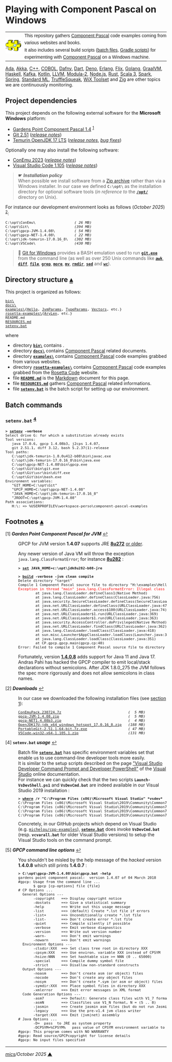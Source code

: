 # <span id="top">Playing with Component Pascal on Windows</span>

<table style="font-family:Helvetica,Arial;line-height:1.6;">
  <tr>
  <td style="border:0;padding:0 10px 0 0;min-width:25%;"><a href="https://en.wikipedia.org/wiki/Component_Pascal" rel="external"><img src="./docs/images/component-pascal.png" width="100" alt="Component Pascal project"/></a></td>
  <td style="border:0;padding:0;vertical-align:text-top;">This repository gathers <a href="https://en.wikipedia.org/wiki/Component_Pascal" rel="external">Component Pascal</a> code examples coming from various websites and books.<br/>
  It also includes several build scripts (<a href="https://en.wikibooks.org/wiki/Windows_Batch_Scripting" rel="external">batch files</a>, <a href="https://docs.gradle.org/current/userguide/writing_build_scripts.html" rel="external">Gradle scripts</a>) for experimenting with <a href="https://en.wikipedia.org/wiki/Component_Pascal" rel="external">Component Pascal</a> on a Windows machine.
  </td>
  </tr>
</table>

[Ada][ada_examples], [Akka][akka_examples], [C++][cpp_examples], [COBOL][cobol_examples], [Dafny][dafny_examples], [Dart][dart_examples], [Deno][deno_examples], [Erlang][erlang_examples], [Flix][flix_examples], [Golang][golang_examples], [GraalVM][graalvm_examples], [Haskell][haskell_examples], [Kafka][kafka_examples], [Kotlin][kotlin_examples], [LLVM][llvm_examples], [Modula-2][m2_examples], [Node.js][nodejs_examples], [Rust][rust_examples], [Scala 3][scala3_examples], [Spark][spark_examples], [Spring][spring_examples], [Standard ML][sml_examples], [TruffleSqueak][trufflesqueak_examples], [WiX Toolset][wix_examples] and [Zig][zig_examples] are other topics we are continuously monitoring.

## <span id="proj_deps">Project dependencies</span>

This project depends on the following external software for the **Microsoft Windows** platform:

- [Gardens Point Component Pascal 1.4][gpcp_downloads] <sup id="anchor_01">[1](#footnote_01)</sup>
- [Git 2.51][git_downloads] ([*release notes*][git_relnotes])
- [Temurin OpenJDK 17 LTS][temurin_openjdk17] ([*release notes*][temurin_openjdk17_relnotes], [*bug fixes*][temurin_openjdk17_bugfixes])
<!--
- [OpenJDK8U JRE 8u272][jre_8u272] <sup id="anchor_02">[2](#footnote_02)</sup> ([*release notes*][jre_8u272_relnotes])
-->

Optionally one may also install the following software:

- [ConEmu 2023][conemu_downloads] ([*release notes*][conemu_relnotes])
- [Visual Studio Code 1.105][vscode_downloads] ([*release notes*][vscode_relnotes])

> **&#9755;** ***Installation policy***<br/>
> When possible we install software from a [Zip archive][zip_archive] rather than via a Windows installer. In our case we defined **`C:\opt\`** as the installation directory for optional software tools (*in reference to* the [**`/opt/`**][linux_opt] directory on Unix).

For instance our development environment looks as follows (*October 2025*) <sup id="anchor_02">[2](#footnote_02)</sup>:

<pre style="font-size:80%;">
C:\opt\ConEmu\                  <i>( 26 MB)</i>
C:\opt\Git\                     <i>(394 MB)</i>
C:\opt\gpcp-JVM-1.4.08\         <i>( 54 MB)</i>
C:\opt\gpcp-NET-1.4.08\         <i>( 22 MB)</i>
C:\opt\jdk-temurin-17.0.16_8\   <i>(302 MB)</i>
C:\opt\VSCode\                  <i>(430 MB)</i>
</pre>

> **:mag_right:** [Git for Windows][git_downloads] provides a BASH emulation used to run [**`git.exe`**][git_cli] from the command line (as well as over 250 Unix commands like [**`awk`**][man1_awk], [**`diff`**][man1_diff], [**`file`**][man1_file], [**`grep`**][man1_grep], [**`more`**][man1_more], [**`mv`**][man1_mv], [**`rmdir`**][man1_rmdir], [**`sed`**][man1_sed] and [**`wc`**][man1_wc]).

## <span id="structure">Directory structure</span> [**&#x25B4;**](#top)

This project is organized as follows:
<pre style="font-size:80%;">
<a href="./bin/">bin\</a>
<a href="./docs/">docs\</a>
<a href="./examples/">examples\</a>{<a href="./examples/Hello/">Hello</a>, <a href="./examples/JvmParams/">JvmParams</a>, <a href="./examples/TypeNames/">TypeParams</a>, <a href="./examples/Vectors/">Vectors</a>, etc.}
<a href="./rosetta-examples/">rosetta-examples\</a>{<a href="./rosetta-examples/AryLen/">AryLen</a>, etc.}
README.md
<a href="RESOURCES.md">RESOURCES.md</a>
<a href="setenv.bat">setenv.bat</a>
</pre>

where

- directory [**`bin\`**](bin/) contains .
- directory [**`docs\`**](docs/) contains [Component Pascal][component_pascal] related documents.
- directory [**`examples\`**](examples/) contains [Component Pascal][component_pascal] code examples grabbed from various websites.
- directory [**`rosetta-examples\`**](examples/) contains [Component Pascal][component_pascal] code examples grabbed from the [Rosetta Code][rosetta_code] website.
- file [**`README.md`**](README.md) is the [Markdown][github_markdown] document for this page.
- file [**`RESOURCES.md`**](RESOURCES.md) gathers [Component Pascal][component_pascal] related informations.
- file [**`setenv.bat`**](setenv.bat) is the batch script for setting up our environment.

<!--=======================================================================-->

## <span id="commands">Batch commands</span>

### **`setenv.bat`** <sup id="anchor_04">[4](#footnote_04)</sup>

<pre style="font-size:80%;">
<b>&gt; <a href="./setenv.bat">setenv</a> -verbose</b>
Select drive G: for which a substitution already exists
Tool versions:
   java 17.0.6, gpcp 1.4.08b3, j2cps 1.4.07,
   git 2.51.1, diff 3.12, bash 5.2.37(1)-release
Tool paths:
   C:\opt\jdk-temurin-1.8.0u412-b08\bin\javac.exe
   C:\opt\jdk-temurin-17.0.16_8\bin\java.exe
   C:\opt\gpcp-NET-1.4.08\bin\gpcp.exe
   C:\opt\Git\bin\git.exe
   C:\opt\Git\usr\bin\diff.exe
   C:\opt\Git\bin\bash.exe
Environment variables:
   "GIT_HOME=C:\opt\Git"
   "GPCP_HOME=C:\opt\gpcp-NET-1.4.08"
   "JAVA_HOME=C:\opt\jdk-temurin-17.0.16_8"
   "JROOT=C:\opt\gpcp-JVM-1.4.08"
Path associations:
   H:\: => %USERPROFILE%\workspace-perso\component-pascal-examples
</pre>

<!--=================================================================================-->

## <span id="footnotes">Footnotes</span> [**&#x25B4;**](#top)

<span id="footnote_01">[1]</span> ***Garden Point Component Pascal for JVM*** [↩](#anchor_01)

<dl><dd>
GPCP for JVM version <b>1.4.07</b> supports JRE <a href="https://github.com/AdoptOpenJDK/openjdk8-binaries/releases/tag/jdk8u272-b10"><b>8u272</b></a> <u>or older</u>.

Any newer version of Java VM will throw the exception `java.lang.ClassFormatError`; for instance [**8u282**](https://github.com/AdoptOpenJDK/openjdk8-binaries/releases/tag/jdk8u282-b08) :

<pre style="font-size:80%;">
<b>&gt; <a href="">set</a> JAVA_HOME=c:\opt\jdk8u282-b08-jre</b>

<b>&gt; <a href="./examples/Hello/build.bat">build</a> -verbose -jvm clean compile</b>
Delete directory "target"
Compile 1 Component Pascal source file to directory "H:\examples\Hello\target\classes"
<span style="color:red;">Exception in thread "main" java.lang.ClassFormatError: Illegal class name "LCP/CPJrts/XHR;" in class file CP/Visitor/Visitor_ImplementedCheck</span>
        at java.lang.ClassLoader.defineClass1(Native Method)
        at java.lang.ClassLoader.defineClass(ClassLoader.java:756)
        at java.security.SecureClassLoader.defineClass(SecureClassLoader.java:142)
        at java.net.URLClassLoader.defineClass(URLClassLoader.java:473)
        at java.net.URLClassLoader.access$100(URLClassLoader.java:74)
        at java.net.URLClassLoader$1.run(URLClassLoader.java:369)
        at java.net.URLClassLoader$1.run(URLClassLoader.java:363)
        at java.security.AccessController.doPrivileged(Native Method)
        at java.net.URLClassLoader.findClass(URLClassLoader.java:362)
        at java.lang.ClassLoader.loadClass(ClassLoader.java:418)
        at sun.misc.Launcher$AppClassLoader.loadClass(Launcher.java:352)
        at java.lang.ClassLoader.loadClass(ClassLoader.java:351)
        at CP.gpcp.gpcp.main(gpcp.cp:40)
Error: Failed to compile 1 Component Pascal source file to directory "H:\examples\Hello\target\classes"
</pre>
Fortunately, version [**1.4.0.8**](https://github.com/pahihu/gpcp-JVM/releases/tag/1.4.08) adds support for Java 11 and Java 17. Andras Pahi has hacked the GPCP compiler to emit local/stack declarations without semicolons. After JDK 1.8.0_275 the JVM follows the spec more rigorously and does not allow semicolons in class names.
</dd></dl>

<span id="footnote_02">[2]</span> ***Downloads*** [↩](#anchor_03)

<dl><dd>
In our case we downloaded the following installation files (see <a href="#proj_deps">section 1</a>):
</dd>
<dd>
<pre style="font-size:80%;">
<a href="https://github.com/Maximus5/ConEmu/releases/tag/v23.07.24" rel="external">ConEmuPack.230724.7z</a>                               <i>(  5 MB)</i>
<a href="https://github.com/pahihu/gpcp-JVM/releases/tag/1.4.08" rel="external">gpcp-JVM-1.4.08.zip</a>                                <i>(  5 MB)</i>
<a href="https://github.com/k-john-gough/gpcp/releases/tag/v1.4.08-beta3" rel="external">gpcp-NET1.4.08b3.zip</a>                               <i>(  4 MB)</i>
<a href="https://adoptium.net/temurin/releases?version=17&os=windows&arch=x64">OpenJDK17U-jdk_x64_windows_hotspot_17.0.16_8.zip</a>   <i>(188 MB)</i>
<a href="https://git-scm.com/download/win" rel="external">PortableGit-2.51.1-64-bit.7z.exe</a>                   <i>( 47 MB)</i>
<a href="https://code.visualstudio.com/Download#" rel="external">VSCode-win32-x64-1.105.1.zip</a>                       <i>(131 MB)</i>
</pre>
</dd></dl>

<span id="footnote_04">[4]</span> **`setenv.bat` *usage*** [↩](#anchor_04)

<dl><dd>
Batch file <a href=./setenv.bat><code><b>setenv.bat</b></code></a> has specific environment variables set that enable us to use command-line developer tools more easily.
</dd>
<dd>It is similar to the setup scripts described on the page <a href="https://learn.microsoft.com/en-us/visualstudio/ide/reference/command-prompt-powershell" rel="external">"Visual Studio Developer Command Prompt and Developer PowerShell"</a> of the <a href="https://learn.microsoft.com/en-us/visualstudio/windows" rel="external">Visual Studio</a> online documentation.
</dd>
<dd>
For instance we can quickly check that the two scripts <code><b>Launch-VsDevShell.ps1</b></code> and <code><b>VsDevCmd.bat</b></code> are indeed available in our Visual Studio 2019 installation :
<pre style="font-size:80%;">
<b>&gt; <a href="https://learn.microsoft.com/en-us/windows-server/administration/windows-commands/where" rel="external">where</a> /r "C:\Program Files (x86)\Microsoft Visual Studio" *vsdev*</b>
C:\Program Files (x86)\Microsoft Visual Studio\2019\Community\Common7\Tools\Launch-VsDevShell.ps1
C:\Program Files (x86)\Microsoft Visual Studio\2019\Community\Common7\Tools\VsDevCmd.bat
C:\Program Files (x86)\Microsoft Visual Studio\2019\Community\Common7\Tools\vsdevcmd\core\vsdevcmd_end.bat
C:\Program Files (x86)\Microsoft Visual Studio\2019\Community\Common7\Tools\vsdevcmd\core\vsdevcmd_start.bat
</pre>
</dd>
<dd>
Concretely, in our GitHub projects which depend on Visual Studio (e.g. <a href="https://github.com/michelou/cpp-examples"><code>michelou/cpp-examples</code></a>), <a href="./setenv.bat"><code><b>setenv.bat</b></code></a> does invoke <code><b>VsDevCmd.bat</b></code> (resp. <code><b>vcvarall.bat</b></code> for older Visual Studio versions) to setup the Visual Studio tools on the command prompt. 
</dd></dl>

<span id="footnote_05">[5]</span> ***GPCP command line options*** [↩](#anchor_05)

<dl><dd>
You shouldn't be misled by the help message of the <i>hacked</i> version <b>1.4.0.8</b> which still prints <b>1.4.0.7</b> :

<pre style="font-size:80%;">
<b>&gt; C:\opt\gpcp-JVM-1.4.08\bin\gpcp.bat -help</b>
gardens point component pascal:  version 1.4.07 of 04 March 2018
#gpcp: Usage from the command line ...
       $ gpcp [cp-options] file {file}
# CP Options ...
  General Options ---
       -copyright   ==> Display copyright notice
       -dostats     ==> Give a statistical summary
       -help        ==> Write out this usage message
       -list        ==> (default) Create *.lst file if errors
       -list+       ==> Unconditionally create *.lst file
       -list-       ==> Don't create error *.lst file
       -quiet       ==> Compile silently if possible
       -verbose     ==> Emit verbose diagnostics
       -version     ==> Write out version number
       -warn-       ==> Don't emit warnings
       -nowarn      ==> Don't emit warnings
  Environment Options ---
       -clsdir:XXX  ==> Set class tree root in directory XXX
       -cpsym:XXX   ==> Use environ. variable XXX instead of CPSYM
       -hsize:NNN   ==> Set hashtable size >= NNN (0 .. 65000)
       -special     ==> Compile dummy symbol file
       -strict      ==> Disallow non-standard constructs
  Output Options ---
       -noasm       ==> Don't create asm (or object) files
       -nocode      ==> Don't create any object files
       -nosym       ==> Don't create *.sym (or asm or object) files
       -symdir:XXX  ==> Place symbol files in directory XXX
       -xmlerror    ==> Emit error messages in XML format
  Code Generation Options ---
       -asm7        ==> Default: Generate class files with V1_7 format
       -asmN        ==> Classfiles use V1_N format, N = (5 .. 8)
       -jasmin      ==> Create jasmin asm files (but do not run Jasmin)
       -legacy      ==> Use the pre-v1.4 jvm class writer
       -target:XXX  ==> Emit (jvm|net) assembly
# Java Options ...
       -D<name>=<value>  pass <value> to JRE as system property <name>
       -DCPSYM=%CPSYM%   pass value of CPSYM environment variable to JRE
#gpcp: This program comes with NO WARRANTY
#gpcp: Read source/GPCPcopyright for license details
#gpcp: No input files specified
</pre>
</dd></dl>

***

*[mics](https://lampwww.epfl.ch/~michelou/)/October 2025* [**&#9650;**](#top)  <!-- June 2024 -->
<span id="bottom">&nbsp;</span>

<!-- link refs -->

[ada_examples]: https://github.com/michelou/ada-examples#top
[akka_examples]: https://github.com/michelou/akka-examples#top
[cobol_examples]: https://github.com/michelou/cobol-examples#top
[conemu_downloads]: https://github.com/Maximus5/ConEmu/releases
[conemu_relnotes]: https://conemu.github.io/blog/2023/07/24/Build-230724.html
[component_pascal]: https://en.wikipedia.org/wiki/Component_Pascal
[cpp_examples]: https://github.com/michelou/cpp-examples#top
[dafny_examples]: https://github.com/michelou/dafny-examples#top
[dart_examples]: https://github.com/michelou/dart-examples#top
[deno_examples]: https://github.com/michelou/deno-examples#top
[erlang_examples]: https://github.com/michelou/erlang-examples#top
[flix_examples]: https://github.com/michelou/flix-examples#top
[git_cli]: https://git-scm.com/docs/git
[git_downloads]: https://git-scm.com/download/win
[git_relnotes]: https://raw.githubusercontent.com/git/git/master/Documentation/RelNotes/2.51.1.adoc
[github_markdown]: https://github.github.com/gfm/
[golang_examples]: https://github.com/michelou/golang-examples#top
[gpcp_downloads]: https://github.com/k-john-gough/gpcp/releases
[graalvm_examples]: https://github.com/michelou/graalvm-examples#top
[gradle_cli]: https://docs.gradle.org/current/userguide/command_line_interface.html
[gradle_compatibility]: https://docs.gradle.org/current/release-notes.html#upgrade-instructions
[gradle_install]: https://gradle.org/install/
[gradle_latest]: https://gradle.org/releases/
[gradle_relnotes]: https://docs.gradle.org/8.0/release-notes.html
[haskell_examples]: https://github.com/michelou/haskell-examples#top
[kafka_examples]: https://github.com/michelou/kafka-examples#top
[kotlin_examples]: https://github.com/michelou/kotlin-examples#top
[linux_opt]: https://tldp.org/LDP/Linux-Filesystem-Hierarchy/html/opt.html
[llvm_examples]: https://github.com/michelou/llvm-examples#top
[m2_examples]: https://github.com/michelou/m2-examples#top
[man1_awk]: https://www.linux.org/docs/man1/awk.html
[man1_diff]: https://www.linux.org/docs/man1/diff.html
[man1_file]: https://www.linux.org/docs/man1/file.html
[man1_grep]: https://www.linux.org/docs/man1/grep.html
[man1_more]: https://www.linux.org/docs/man1/more.html
[man1_mv]: https://www.linux.org/docs/man1/mv.html
[man1_rmdir]: https://www.linux.org/docs/man1/rmdir.html
[man1_sed]: https://www.linux.org/docs/man1/sed.html
[man1_wc]: https://www.linux.org/docs/man1/wc.html
[maven_latest]: https://maven.apache.org/download.cgi
[maven_relnotes]: https://maven.apache.org/docs/3.9.11/release-notes.html
[nodejs_examples]: https://github.com/michelou/nodejs-examples#top
[rosetta_code]: https://rosettacode.org/
[rust_examples]: https://github.com/michelou/rust-examples#top
[scala3_examples]: https://github.com/michelou/scala3-examples#top
[golang_examples]: https://github.com/michelou/sml-examples#top
[sml_examples]: https://github.com/michelou/sml-examples#top
[spark_examples]: https://github.com/michelou/spark-examples#top
[spring]: https://spring.io/
[spring_boot_downloads]: https://mvnrepository.com/artifact/org.springframework.boot/spring-boot
[spring_boot_relnotes]: https://github.com/spring-projects/spring-boot/wiki/Spring-Boot-3.0-Release-Notes
[spring_examples]: https://github.com/michelou/spring-examples#top
[jre_8u272]: https://github.com/AdoptOpenJDK/openjdk8-binaries/releases/tag/jdk8u272-b10
[jre_8u272_relnotes]: https://mail.openjdk.org/pipermail/jdk8u-dev/2020-October/012817.html
[temurin_openjdk11_bugfixes]: https://www.oracle.com/java/technologies/javase/11-0-15-bugfixes.html
[temurin_openjdk11_relnotes]: https://mail.openjdk.java.net/pipermail/jdk-updates-dev/2021-October/009368.html
[temurin_openjdk11]: https://adoptium.net/releases.html?variant=openjdk11&jvmVariant=hotspot
[temurin_openjdk17]: https://adoptium.net/releases.html?variant=openjdk17&jvmVariant=hotspot
[temurin_openjdk17_bugfixes]: https://www.oracle.com/java/technologies/javase/17-0-1-bugfixes.html
[temurin_openjdk17_relnotes]: https://github.com/openjdk/jdk/compare/jdk-17%2B20...jdk-17%2B21
[trufflesqueak_examples]: https://github.com/michelou/trufflesqueak-examples#top
[unix_opt]: https://tldp.org/LDP/Linux-Filesystem-Hierarchy/html/opt.html
[vscode_downloads]: https://code.visualstudio.com/#alt-downloads
[vscode_relnotes]: https://code.visualstudio.com/updates
[windows_installer]: https://docs.microsoft.com/en-us/windows/win32/msi/windows-installer-portal
[windows_limitation]: https://support.microsoft.com/en-gb/help/830473/command-prompt-cmd-exe-command-line-string-limitation
[windows_subst]: https://docs.microsoft.com/en-us/windows-server/administration/windows-commands/subst
[wix_examples]: https://github.com/michelou/wix-examples#top
[zig_examples]: https://github.com/michelou/zig-examples#top
[zip_archive]: https://www.howtogeek.com/178146/htg-explains-everything-you-need-to-know-about-zipped-files/
